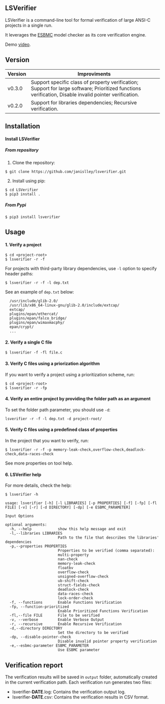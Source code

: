 ## LSVerifier

LSVerifier is a command-line tool for formal verification of large ANSI-C projects in a single run. 

It leverages the [ESBMC](https://github.com/esbmc/esbmc) model checker as its core verification engine.

Demo [video](https://www.youtube.com/watch?v=LrGwp00pSLc).

## Version

| Version | Improviments |
|---------|--------------|
| v0.3.0  | Support specific class of property verification; Support for large software; Prioritized functions verification, Disable invalid pointer verification. |
| v0.2.0  | Support for libraries dependencies; Recursive verification. |

## Installation

#### Install LSVerifier

##### From repository

1. Clone the repository:

```
$ git clone https://github.com/janislley/lsverifier.git
```

2. Install using pip:

```
$ cd LSVerifier
$ pip3 install .
```

##### From Pypi

```
$ pip3 install lsverifier
```

## Usage

#### 1. Verify a project
```
$ cd <project-root>
$ lsverifier -r -f
```

For projects with third-party library dependencies, use ```-l``` option to specify header paths:

```
$ lsverifier -r -f -l dep.txt
```

See an example of ```dep.txt``` below:

```
  /usr/include/glib-2.0/
  /usr/lib/x86_64-linux-gnu/glib-2.0/include/extcap/
  extcap/
  plugins/epan/ethercat/
  plugins/epan/falco_bridge/
  plugins/epan/wimaxmacphy/
  epan/crypt/
  ...
```

#### 2. Verify a single C file

```
$ lsverifier -f -fl file.c
```

#### 3. Verify C files using a priorization algorithm

If you want to verify a project using a prioritization scheme, run:

```
$ cd <project-root>
$ lsverifier -r -fp
```

#### 4. Verify an entire project by providing the folder path as an argument

To set the folder path parameter, you should use ```-d```:

```
lsverifier -r -f -l dep.txt -d project-root/
```

#### 5. Verify C files using a predefined class of properties

In the project that you want to verify, run:

```
$ lsverifier -r -f -p memory-leak-check,overflow-check,deadlock-check,data-races-check
```

See more properties on tool help.

#### 6. LSVerifier help

For more details, check the help:

```
$ lsverifier -h

usage: lsverifier [-h] [-l LIBRARIES] [-p PROPERTIES] [-f] [-fp] [-fl FILE] [-v] [-r] [-d DIRECTORY] [-dp] [-e ESBMC_PARAMETER]

Input Options

optional arguments:
  -h, --help            show this help message and exit
  -l,--libraries LIBRARIES
                        Path to the file that describes the libraries' dependencies
  -p,--properties PROPERTIES
                        Properties to be verified (comma separated):
                        multi-property
                        nan-check
                        memory-leak-check
                        floatbv
                        overflow-check
                        unsigned-overflow-check
                        ub-shift-check
                        struct-fields-check
                        deadlock-check
                        data-races-check
                        lock-order-check
  -f, --functions       Enable Functions Verification
  -fp, --function-prioritized
                        Enable Prioritized Functions Verification
  -fl,--file FILE       File to be verified
  -v, --verbose         Enable Verbose Output
  -r, --recursive       Enable Recursive Verification
  -d,--directory DIRECTORY
                        Set the directory to be verified
  -dp, --disable-pointer-check
                        Disable invalid pointer property verification
  -e,--esbmc-parameter ESBMC_PARAMETER
                        Use ESBMC parameter
```

## Verification report

The verification results will be saved in ```output``` folder, automatically created in the current verification path. Each verification run generates two files:

- lsverifier-**DATE**.log: Contains the verification output log.
- lsverifier-**DATE**.csv: Contains the verification results in CSV format.
